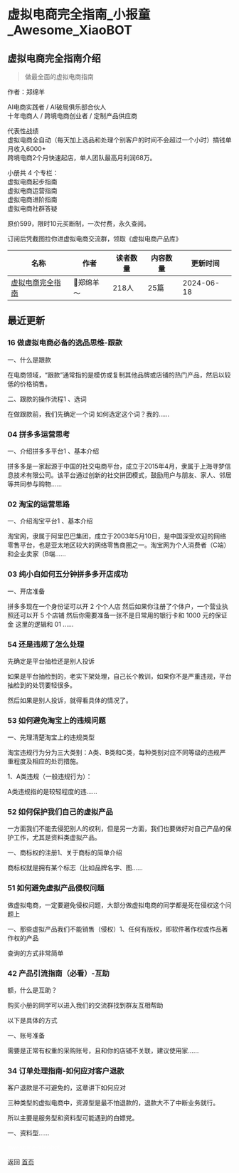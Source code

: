 # 虚拟电商完全指南_小报童_Awesome_XiaoBOT

## 虚拟电商完全指南介绍
> 做最全面的虚拟电商指南    
    
作者：郑绵羊    
    
AI电商实践者 / AI破局俱乐部合伙人    
十年电商人 / 跨境电商创业者 / 定制产品供应商    
    
代表性战绩    
虚拟电商全自动（每天加上选品和处理个别客户的时间不会超过一个小时）搞钱单月收入6000+    
跨境电商2个月快速起店，单人团队最高月利润68万。    
    
小册共 4 个专栏：    
虚拟电商起步指南    
虚拟电商运营指南    
虚拟电商进阶指南    
虚拟电商社群答疑    
    
原价599，限时10元买断制，一次付费，永久查阅。    
    
订阅后凭截图拉你进虚拟电商交流群，领取《虚拟电商产品库》  
  


|名称|作者|读者数量|内容数量|更新时间|
|---|---|---|---|---|
|[虚拟电商完全指南](https://xiaobot.net/p/zhengbot001?refer=9c3f1c95-a052-465a-9902-f6d75080262a)|🤔郑绵羊～|218人|25篇|2024-06-18|

## 最近更新
### 16 做虚拟电商必备的选品思维-跟款

一、什么是跟款

在电商领域，“跟款”通常指的是模仿或复制其他品牌或店铺的热门产品，然后以较低的价格销售。

二、跟款的操作流程1 、选词

在做跟款前，我们先确定一个词 如何选定这个词？我的......

### 04 拼多多运营思考

一、介绍拼多多平台1 、基本介绍

拼多多是一家起源于中国的社交电商平台，成立于2015年4月，隶属于上海寻梦信息技术有限公司。该平台通过创新的社交拼团模式，鼓励用户与朋友、家人、邻居等共同参与购物......

### 02 淘宝的运营思路

一、介绍淘宝平台1 、基本介绍

淘宝网，隶属于阿里巴巴集团，成立于2003年5月10日，是中国深受欢迎的网络零售平台，也是亚太地区较大的网络零售商圈之一。淘宝网为个人消费者（C端）和企业卖家（B端......

### 03 纯小白如何五分钟拼多多开店成功

一、开店准备

拼多多现在一个身份证可以开 2 个个人店 然后如果你注册了个体户，一个营业执照还可以开 5 个店铺 然后你需要准备一张不是日常用的银行卡和 1000
元的保证金 这里的逻辑和 01 ......

### 54 还是违规了怎么处理

先确定是平台抽检还是别人投诉

如果是平台抽检到的，老实下架处理，自己长个教训，如果你不是严重违规，平台抽检到的处罚要轻很多。

然后如果是别人投诉，就得看具体的情况了。

### 53 如何避免淘宝上的违规问题

一、先理清楚淘宝上的违规类型

淘宝违规行为分为三大类别：A类、B类和C类，每种类别对应不同等级的违规严重程度及相应的处罚措施。

1、A类违规（一般违规行为）：

A类违规指的是较轻程度的违......

### 52 如何保护我们自己的虚拟产品

一方面我们不能去侵犯别人的权利，但是另一方面，我们也要做好对自己产品的保护工作，尤其是资料类虚拟产品。

一、商标权的注册1、关于商标的简单介绍

商标权就是拥有某个标志（比如品牌名字、图......

### 51 如何避免虚拟产品侵权问题

做虚拟电商，一定要避免侵权问题，大部分做虚拟电商的同学都是死在侵权这个问题上

一、那些虚拟产品我们不能销售（侵权）1、任何有版权，即软件著作权或作品著作权的产品

查询的方式非常简单

### 42 产品引流指南（必看）-互助

额，什么是互助？

购买小册的同学可以进入我们的交流群找到群友互相帮助

以下是具体的方式

一、账号准备

需要是正常有权重的采购账号，且和你的店铺不关联，建议使用家......

### 34 订单处理指南-如何应对客户退款

客户退款是不可避免的，这章讲下如何应对

三种类型的虚拟电商中，资源型是最不怕退款的，退款大不了中断业务就行。

所以主要是服务型和资料型可能遇到的白嫖党。

一、资料型......


<a href="https://github.com/Reno9527/awesome-xiaobot" style="color: white; text-decoration: none;">awesome-xiaobot</a>

返回 [首页](../README.md)
